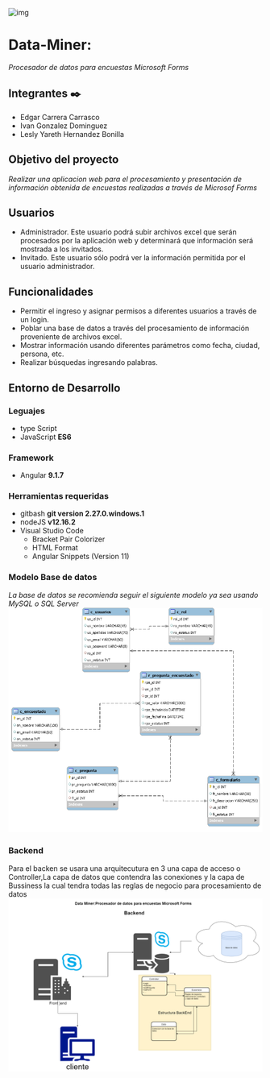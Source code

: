 ![img](http://www.d3a.org/wp-content/uploads/2014/07/header-data-management-1038x337.png)
# Data-Miner:
_Procesador de datos para encuestas Microsoft Forms_
## Integrantes ✒️
* Edgar Carrera Carrasco 
* Ivan Gonzalez Dominguez
* Lesly Yareth Hernandez Bonilla
## Objetivo del proyecto
_Realizar una aplicacion web para el procesamiento y presentación de información obtenida de encuestas realizadas a través de Microsof Forms_
## Usuarios 
* Administrador. Este usuario podrá subir archivos excel que serán procesados por la aplicación web y determinará que información será mostrada a los invitados. 
* Invitado. Este usuario sólo podrá ver la información permitida por el usuario administrador.  
## Funcionalidades
- Permitir el ingreso y asignar permisos a diferentes usuarios a través de un login.
- Poblar una base de datos a través del procesamiento de información proveniente de archivos excel. 
- Mostrar información usando diferentes parámetros como fecha, ciudad, persona, etc.
- Realizar búsquedas ingresando palabras. 
## Entorno de Desarrollo
### Leguajes 
- type Script 
- JavaScript **ES6**
### Framework 
- Angular **9.1.7**
### Herramientas requeridas
- gitbash **git version 2.27.0.windows.1**
- nodeJS **v12.16.2**
- Visual Studio Code
    - Bracket Pair Colorizer
    - HTML Format
    - Angular Snippets (Version 11)
### Modelo Base de datos
_La base de datos se recomienda seguir el siguiente modelo ya sea usando MySQL o SQL Server_
![img](https://github.com/Edgar0710/Data-Miner/blob/main/documents/diagrama_v2.png)
### Backend
Para el backen se usara una arquitecutura en 3 una capa de acceso o Controller,La capa de datos que contendra las conexiones y la capa de Bussiness la cual
tendra todas las reglas de negocio para procesamiento de datos 
![img](https://github.com/Edgar0710/Data-Miner/blob/main/documents/diagrama.png)


